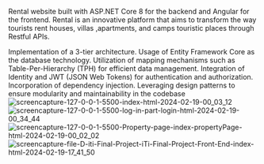 Rental website built with ASP.NET Core 8 for the backend and Angular for the frontend. Rental is an innovative platform that aims to transform the way tourists rent houses, villas ,apartments, and camps touristic places through Restful APIs.

Implementation of a 3-tier architecture.
Usage of Entity Framework Core as the database technology.
Utilization of mapping mechanisms such as Table-Per-Hierarchy (TPH) for efficient data management.
Integration of Identity and JWT (JSON Web Tokens) for authentication and authorization.
Incorporation of dependency injection.
Leveraging design patterns to ensure modularity and maintainability in the codebase
![screencapture-127-0-0-1-5500-index-html-2024-02-19-00_03_12](https://github.com/islamel-sayed96/RENT-IT/assets/85123480/ae572299-6f49-478b-8943-3c71a22d9ed0)
![screencapture-127-0-0-1-5500-log-in-part-login-html-2024-02-19-00_34_44](https://github.com/islamel-sayed96/RENT-IT/assets/85123480/4a2386b1-75ee-44b2-acd9-31b653fdc050)
![screencapture-127-0-0-1-5500-Property-page-index-propertyPage-html-2024-02-19-00_02_02](https://github.com/islamel-sayed96/RENT-IT/assets/85123480/ddf84136-fb0a-48c8-8362-d019553c2d47)
![screencapture-file-D-iti-Final-Project-iTi-Final-Project-Front-End-index-html-2024-02-19-17_41_50](https://github.com/islamel-sayed96/RENT-IT/assets/85123480/468b7502-11b5-4de8-b609-f43113249c4e)


